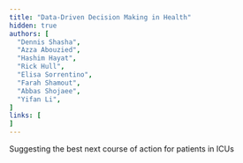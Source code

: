 ```yaml
---
title: "Data-Driven Decision Making in Health"
hidden: true
authors: [
  "Dennis Shasha",
  "Azza Abouzied",
  "Hashim Hayat",
  "Rick Hull",
  "Elisa Sorrentino",
  "Farah Shamout",
  "Abbas Shojaee",
  "Yifan Li",
]
links: [
]
---
```

Suggesting the best next course of action for patients in ICUs